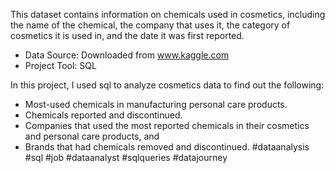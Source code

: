 This dataset contains information on chemicals used in cosmetics, including the name of the chemical, the company that uses it, the category of cosmetics it is used in, and the date it was first reported. 
- Data Source: Downloaded from www.kaggle.com
- Project Tool: SQL

In this project, I used sql to analyze cosmetics data to find out the following:

- Most-used chemicals in manufacturing personal care products.
- Chemicals reported and discontinued.
- Companies that used the most reported chemicals in their cosmetics and personal care products, and
- Brands that had chemicals removed and discontinued.
#dataanalysis #sql #job #dataanalyst #sqlqueries #datajourney
